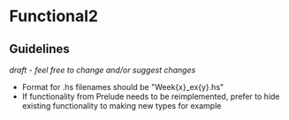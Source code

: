 # Functional2

## Guidelines 
_draft - feel free to change and/or suggest changes_

* Format for .hs filenames should be "Week{x}\_ex{y}.hs"
* If functionality from Prelude needs to be reimplemented, prefer to hide existing functionality to making new types for example
